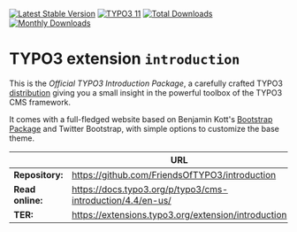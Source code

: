 [![Latest Stable Version](https://poser.pugx.org/typo3/cms-introduction/v/stable.svg)](https://extensions.typo3.org/extension/introduction/)
[![TYPO3 11](https://img.shields.io/badge/TYPO3-11-orange.svg?style=flat-square)](https://get.typo3.org/version/11)
[![Total Downloads](https://poser.pugx.org/typo3/cms-introduction/d/total.svg)](https://packagist.org/packages/typo3/cms-introduction)
[![Monthly Downloads](https://poser.pugx.org/typo3/cms-introduction/d/monthly)](https://packagist.org/packages/typo3/cms-introduction)

# TYPO3 extension `introduction`

This is the *Official TYPO3 Introduction Package*, a carefully crafted TYPO3
[distribution](https://docs.typo3.org/m/typo3/reference-coreapi/11.5/en-us/ExtensionArchitecture/CreateNewDistribution/Index.html)
giving you a small insight in the powerful toolbox of the TYPO3 CMS framework.

It comes with a full-fledged website based on Benjamin Kott's
[Bootstrap Package](https://extensions.typo3.org/extension/bootstrap_package)
and Twitter Bootstrap, with simple options to customize the base theme.

|                  | URL                                                           |
|------------------|---------------------------------------------------------------|
| **Repository:**  | <https://github.com/FriendsOfTYPO3/introduction>              |
| **Read online:** | <https://docs.typo3.org/p/typo3/cms-introduction/4.4/en-us/>  |
| **TER:**         | <https://extensions.typo3.org/extension/introduction>         |
